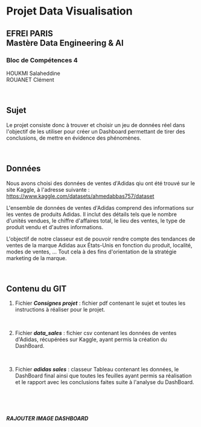 # Projet Data Visualisation

## EFREI PARIS <br> Mastère Data Engineering & AI 

### Bloc de Compétences 4

HOUKMI Salaheddine  
ROUANET Clément  

<br>

## Sujet
Le projet consiste donc à trouver et choisir un jeu de données réel dans l'objectif de les utiliser pour créer un Dashboard permettant de tirer des conclusions, de mettre en évidence des phénomènes.

<br>

## Données
Nous avons choisi des données de ventes d'Adidas qiu ont été trouvé sur le site Kaggle, à l'adresse suivante :
       https://www.kaggle.com/datasets/ahmedabbas757/dataset

L'ensemble de données de ventes d'Adidas comprend des informations sur les ventes de produits Adidas. Il inclut des détails tels que le nombre d'unités vendues, le chiffre d'affaires total, le lieu des ventes, le type de produit vendu et d'autres informations.

L'objectif de notre classeur est de pouvoir rendre compte des tendances de ventes de la marque Adidas aux États-Unis en fonction du produit, localité, modes de ventes, ... Tout cela à des fins d'orientation de la stratégie marketing de la marque.

<br>

## Contenu du GIT

1. Fichier ***Consignes projet*** : fichier pdf contenant le sujet et toutes les instructions à réaliser pour le projet.

<br>

2. Fichier ***data_sales*** : fichier csv contenant les données de ventes d'Adidas, récupérées sur Kaggle, ayant permis la création du DashBoard.
  
<br>

3. Fichier ***adidas sales*** : classeur Tableau contenant les données, le DashBoard final ainsi que toutes les feuilles ayant permis sa réalisation et le rapport avec les conclusions faites suite à l'analyse du DashBoard.


<br>
<br>
<br>

***RAJOUTER IMAGE DASHBOARD***
